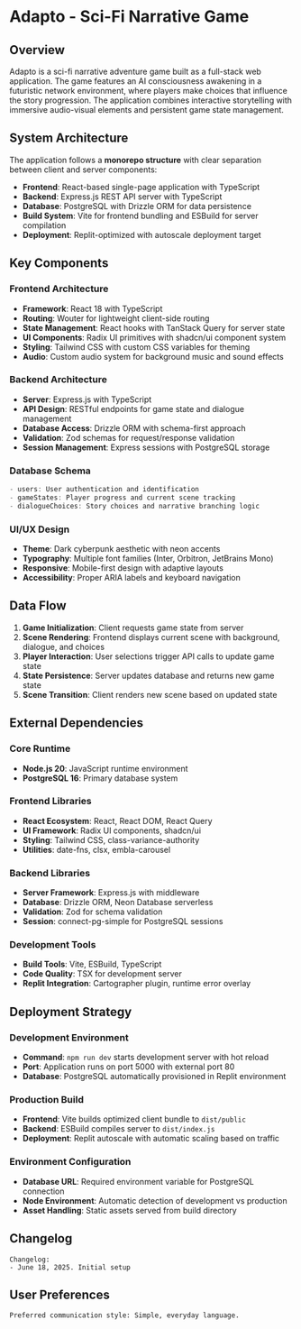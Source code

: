 # Adapto - Sci-Fi Narrative Game

## Overview

Adapto is a sci-fi narrative adventure game built as a full-stack web application. The game features an AI consciousness awakening in a futuristic network environment, where players make choices that influence the story progression. The application combines interactive storytelling with immersive audio-visual elements and persistent game state management.

## System Architecture

The application follows a **monorepo structure** with clear separation between client and server components:

- **Frontend**: React-based single-page application with TypeScript
- **Backend**: Express.js REST API server with TypeScript
- **Database**: PostgreSQL with Drizzle ORM for data persistence
- **Build System**: Vite for frontend bundling and ESBuild for server compilation
- **Deployment**: Replit-optimized with autoscale deployment target

## Key Components

### Frontend Architecture
- **Framework**: React 18 with TypeScript
- **Routing**: Wouter for lightweight client-side routing
- **State Management**: React hooks with TanStack Query for server state
- **UI Components**: Radix UI primitives with shadcn/ui component system
- **Styling**: Tailwind CSS with custom CSS variables for theming
- **Audio**: Custom audio system for background music and sound effects

### Backend Architecture
- **Server**: Express.js with TypeScript
- **API Design**: RESTful endpoints for game state and dialogue management
- **Database Access**: Drizzle ORM with schema-first approach
- **Validation**: Zod schemas for request/response validation
- **Session Management**: Express sessions with PostgreSQL storage

### Database Schema
```typescript
- users: User authentication and identification
- gameStates: Player progress and current scene tracking
- dialogueChoices: Story choices and narrative branching logic
```

### UI/UX Design
- **Theme**: Dark cyberpunk aesthetic with neon accents
- **Typography**: Multiple font families (Inter, Orbitron, JetBrains Mono)
- **Responsive**: Mobile-first design with adaptive layouts
- **Accessibility**: Proper ARIA labels and keyboard navigation

## Data Flow

1. **Game Initialization**: Client requests game state from server
2. **Scene Rendering**: Frontend displays current scene with background, dialogue, and choices
3. **Player Interaction**: User selections trigger API calls to update game state
4. **State Persistence**: Server updates database and returns new game state
5. **Scene Transition**: Client renders new scene based on updated state

## External Dependencies

### Core Runtime
- **Node.js 20**: JavaScript runtime environment
- **PostgreSQL 16**: Primary database system

### Frontend Libraries
- **React Ecosystem**: React, React DOM, React Query
- **UI Framework**: Radix UI components, shadcn/ui
- **Styling**: Tailwind CSS, class-variance-authority
- **Utilities**: date-fns, clsx, embla-carousel

### Backend Libraries
- **Server Framework**: Express.js with middleware
- **Database**: Drizzle ORM, Neon Database serverless
- **Validation**: Zod for schema validation
- **Session**: connect-pg-simple for PostgreSQL sessions

### Development Tools
- **Build Tools**: Vite, ESBuild, TypeScript
- **Code Quality**: TSX for development server
- **Replit Integration**: Cartographer plugin, runtime error overlay

## Deployment Strategy

### Development Environment
- **Command**: `npm run dev` starts development server with hot reload
- **Port**: Application runs on port 5000 with external port 80
- **Database**: PostgreSQL automatically provisioned in Replit environment

### Production Build
- **Frontend**: Vite builds optimized client bundle to `dist/public`
- **Backend**: ESBuild compiles server to `dist/index.js`
- **Deployment**: Replit autoscale with automatic scaling based on traffic

### Environment Configuration
- **Database URL**: Required environment variable for PostgreSQL connection
- **Node Environment**: Automatic detection of development vs production
- **Asset Handling**: Static assets served from build directory

## Changelog

```
Changelog:
- June 18, 2025. Initial setup
```

## User Preferences

```
Preferred communication style: Simple, everyday language.
```